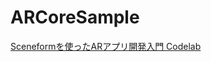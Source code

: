 # ARCoreSample
[Sceneformを使ったARアプリ開発入門 Codelab](https://ktaka.github.io/codelab/sceneform-ar-ja/#0)

